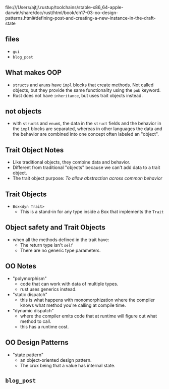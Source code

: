 file:///Users/ajtj/.rustup/toolchains/stable-x86_64-apple-darwin/share/doc/rust/html/book/ch17-03-oo-design-patterns.html#defining-post-and-creating-a-new-instance-in-the-draft-state

## files
- `gui`
- `blog_post`

## What makes OOP
- `struct`s and `enum`s have `impl` blocks that create methods. Not called objects, but they provide the same functionality using the `pub` keyword.
- Rust does not have `inheritance`, but uses trait objects instead.

## not objects
- with `struct`s and `enum`s, the data in the `struct` fields and the behavior in the `impl` blocks are separated, whereas in other languages the data and the behavior are combined into one concept often labeled an "object".

## Trait Object Notes
- Like traditional objects, they combine data and behavior.
- Different from traditional "objects" because we can't add data to a trait object.
- The trait object purpose: *To allow abstraction across common behavior*

## Trait Objects
- `Box<dyn Trait>`
  - This is a stand-in for any type inside a Box that implements the `Trait`

## Object safety and Trait Objects
- when all the methods defined in the trait have:
  - The return type isn't `self`
  - There are no generic type parameters.

## OO Notes
- "polymorphism"
  - code that can work with data of multiple types.
  - rust uses generics instead.
- "static dispatch"
  - this is what happens with monomorphization where the compiler knows what method you're calling at compile time.
- "dynamic dispatch"
  - where the compiler emits code that at runtime will figure out what method to call.
  - this has a runtime cost.

## OO Design Patterns
- "state pattern"
  - an object-oriented design pattern.
  - The crux being that a value has internal state.

## `blog_post`


